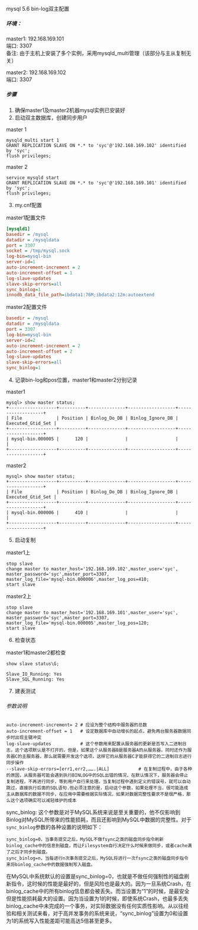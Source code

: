 mysql 5.6 bin-log双主配置  

##### 环境：  
master1:    192.168.169.101  
端口:         3307  
备注:        由于主机上安装了多个实例，采用mysqld_multi管理（该部分与主从复制无关）  

master2:    192.168.169.102  
端口:          3307  

##### 步骤
1. 确保master1及master2机器mysql实例已安装好
2. 启动双主数据库，创建同步用户  

master 1
```mysql
mysqld_multi start 1
GRANT REPLICATION SLAVE ON *.* to 'syc'@'192.168.169.102' identified by 'syc';
flush privileges;
```
master 2
```mysql
service mysqld start
GRANT REPLICATION SLAVE ON *.* to 'syc'@'192.168.169.101' identified by 'syc';
flush privileges;
```

3. my.cnf配置    

master1配置文件  
```ini
[mysqld1]
basedir = /mysql
datadir = /mysqldata
port = 3307
socket = /tmp/mysql.sock
log-bin=mysql-bin
server-id=1
auto-increment-increment = 2
auto-increment-offset = 1
log-slave-updates
slave-skip-errors=all
sync_binlog=1
innodb_data_file_path=ibdata1:76M;ibdata2:12m:autoextend
```

master2配置文件  
```ini
basedir = /mysql
datadir = /mysqldata
port = 3307
log-bin=mysql-bin
server-id=2
auto-increment-increment = 2
auto-increment-offset = 2
log-slave-updates
slave-skip-errors=all
sync_binlog=1
```

4. 记录bin-log和pos位置，master1和master2分别记录  

master1  
```mysql
mysql> show master status;
+------------------+----------+--------------+------------------+-------------------+
| File             | Position | Binlog_Do_DB | Binlog_Ignore_DB | Executed_Gtid_Set |
+------------------+----------+--------------+------------------+-------------------+
| mysql-bin.000005 |      120 |              |                  |                   |
+------------------+----------+--------------+------------------+-------------------+
```

master2
```mysql
mysql> show master status;
+------------------+----------+--------------+------------------+-------------------+
| File             | Position | Binlog_Do_DB | Binlog_Ignore_DB | Executed_Gtid_Set |
+------------------+----------+--------------+------------------+-------------------+
| mysql-bin.000006 |      410 |              |                  |                   |
+------------------+----------+--------------+------------------+-------------------+
```

5. 启动复制  

master1上  
```mysql
stop slave
change master to master_host='192.168.169.102',master_user='syc',
master_password='syc',master_port=3307,
master_log_file='mysql-bin.000006',master_log_pos=410;
start slave
```

master2上  
```mysql
stop slave
change master to master_host='192.168.169.101',master_user='syc',
master_password='syc',master_port=3307,
master_log_file='mysql-bin.000005',master_log_pos=120;
start slave
```

6. 检查状态  

master1和master2都检查  
```mysql
show slave status\G;

Slave_IO_Running: Yes
Slave_SQL_Running: Yes
```

7. 建表测试  

###### 参数说明  
```mysql
auto-increment-increment= 2 # 应设为整个结构中服务器的总数
auto-increment-offset = 1   # 设定数据库中自动增长的起点，避免两台服务器数据同步时出现主键冲突
log-slave-updates           # 这个参数用来配置从服务器的更新是否写入二进制日志，这个选项默认是不打开的，但是，如果这个从服务器B是服务器A的从服务器，同时还作为服务器C的主服务器，那么就需要开发这个选项，这样它的从服务器C才能获得它的二进制日志进行同步操作
--slave-skip-errors=[err1,err2,…….|ALL]           # 在复制过程中，由于各种的原因，从服务器可能会遇到执行BINLOG中的SQL出错的情况，在默认情况下，服务器会停止复制进程，不再进行同步，等到用户自行来处理。当复制过程中遇到定义的错误号，就可以自动跳过，直接执行后面的SQL语句.但必须注意的是，启动这个参数，如果处理不当，很可能造成主从数据库的数据不同步，在应用中需要根据实际情况，如果对数据完整性要求不是很严格，那么这个选项确实可以减轻维护的成本
```

sync_binlog: 这个参数是对于MySQL系统来说是至关重要的，他不仅影响到Binlog对MySQL所带来的性能损耗，而且还影响到MySQL中数据的完整性。对于`sync_binlog`参数的各种设置的说明如下：
```mysql
sync_binlog=0，当事务提交之后，MySQL不做fsync之类的磁盘同步指令刷新binlog_cache中的信息到磁盘，而让Filesystem自行决定什么时候来做同步，或者cache满了之后才同步到磁盘。
sync_binlog=n，当每进行n次事务提交之后，MySQL将进行一次fsync之类的磁盘同步指令来将binlog_cache中的数据强制写入磁盘。
```
在MySQL中系统默认的设置是sync_binlog=0，也就是不做任何强制性的磁盘刷新指令，这时候的性能是最好的，但是风险也是最大的。因为一旦系统Crash，在binlog_cache中的所有binlog信息都会被丢失。而当设置为“1”的时候，是最安全但是性能损耗最大的设置。因为当设置为1的时候，即使系统Crash，也最多丢失binlog_cache中未完成的一个事务，对实际数据没有任何实质性影响。从以往经验和相关测试来看，对于高并发事务的系统来说，“sync_binlog”设置为0和设置为1的系统写入性能差距可能高达5倍甚至更多。  

